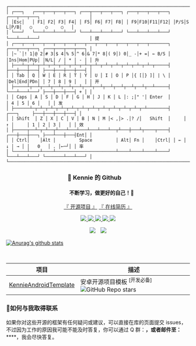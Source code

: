 <p align="center">

<!-- <a href=""><img src="" alt="提升开发效率" width="50%"/></a> -->

```
┌───────────────────────────────────────────────────────────────────────────────────────────────┐
│ ┌───┐   ┌───┬───┬───┬───┐ ┌───┬───┬───┬───┐ ┌───┬───┬───┬───┐ ┌───┬───┬───┐                   │
│ │Esc│   │ F1│ F2│ F3│ F4│ │ F5│ F6│ F7│ F8│ │ F9│F10│F11│F12│ │P/S│S L│P/B│   ○     ○     ○   │
│ └───┘   └───┴───┴───┴───┘ └───┴───┴───┴───┘ └───┴───┴───┴───┘ └───┴───┴───┘                   │ 提
│ ┌───┬───┬───┬───┬───┬───┬───┬───┬───┬───┬───┬───┬───┬───────┐ ┌───┬───┬───┐ ┌───┬───┬───┬───┐ │
│ │~ `│! 1│@ 2│# 3│$ 4│% 5│^ 6│& 7│* 8│( 9│) 0│_ -│+ =│ ← B/S │ │Ins│Hom│PUp│ │N/L│ / │ * │ - │ │ 升
│ ├───┴─┬─┴─┬─┴─┬─┴─┬─┴─┬─┴─┬─┴─┬─┴─┬─┴─┬─┴─┬─┴─┬─┴─┬─┴─┬─────┤ ├───┼───┼───┤ ├───┼───┼───┼───┤ │ 
│ │ Tab │ Q │ W │ E │ R │ T │ Y │ U │ I │ O │ P │{ [│} ]│ | \ │ │Del│End│PDn│ │ 7 │ 8 │ 9 │   │ │ 开  
│ ├─────┴┬──┴┬──┴┬──┴┬──┴┬──┴┬──┴┬──┴┬──┴┬──┴┬──┴┬──┴┬──┴─────┤ └───┴───┴───┘ ├───┼───┼───┤ + │ │ 
│ │ Caps │ A │ S │ D │ F │ G │ H │ J │ K │ L │: ;│" '│ Enter  │               │ 4 │ 5 │ 6 │   │ │ 发
│ ├──────┴─┬─┴─┬─┴─┬─┴─┬─┴─┬─┴─┬─┴─┬─┴─┬─┴─┬─┴─┬─┴─┬─┴────────┤     ┌───┐     ├───┼───┼───┼───┤ │
│ │ Shift  │ Z │ X │ C │ V │ B │ N │ M │< ,│> .│? /│   Shift  │     │ ↑ │     │ 1 │ 2 │ 3 │   │ │ 效
│ ├─────┬──┴─┬─┴──┬┴───┴───┴───┴───┴───┴──┬┴───┼───┴┬────┬────┤ ┌───┼───┼───┐ ├───┴───┼───┤Ent│ │
│ │ Ctrl│    │Alt │         Space         │ Alt│ Fn │    │Ctrl│ │ ← │ ↓ │ → │ │   0   │ . │←─┘│ │ 率
│ └─────┴────┴────┴───────────────────────┴────┴────┴────┴────┘ └───┴───┴───┘ └───────┴───┴───┘ │
└───────────────────────────────────────────────────────────────────────────────────────────────┘
```

</p>

<h3 align="center">
🚀 Kennie 的 Github &nbsp;&nbsp;&nbsp;&nbsp;
</h3>
<h4 align="center">
&nbsp;&nbsp;&nbsp;&nbsp;&nbsp;&nbsp;不断学习，做更好的自己！💪 
</h3>

<p align="center">
<a href="https://github.com/kennie-github?tab=repositories">『 开源项目 』</a>
<a href="https://kennie-github.github.io/Resume-Template/">『 在线简历 』</a>
</p>

<p align="center">
<a href="https://www.baidu.com">
    <img src="https://img.shields.io/badge/🔥%20简书地址-brightness.svg" />
  </a>
  <a href="https://www.baidu.com">
    <img src="https://img.shields.io/badge/🚀%20微信公众号-brightness.svg" />
  </a>
  <a href="https://gitee.com/LukasCodeLab">
    <img src="https://img.shields.io/badge/🐴%20码云地址-brightness.svg" />
  </a>
  <a href="https://qm.qq.com/cgi-bin/qm/qr?k=7eeXOuUkZl5A5jLBh4WgcWsma2VxK6hJ&jump_from=webapi">
    <img src="https://img.shields.io/badge/🐧%20加入Q群-brightness.svg" />
  </a>
  <a href="https://github.com/LukasCodeLab">
    <img src="https://komarev.com/ghpvc/?username=getActivity&color=brightgreen&label=👁%20Views" />
  </a>  
</p>

<p align="center">
<img src="https://img.shields.io/badge/Android-Programmer-green?style=flat&logo=appveyor" />　<img src="https://img.shields.io/badge/Language-Kotlin-blue?style=flat&logo=appveyor" />
</p>

<p align="center">

[![Anurag's github stats](https://github-readme-stats.vercel.app/api?username=kenniecode&theme=vue-dark&show_icons=true)](https://github.com/kenniecode)

</p>

<br>

 | 项目                                                         | 描述                                                         |
| ------------------------------------------------------------ | ------------------------------------------------------------ |
| [KennieAndroidTemplate](https://github.com/kenniecode/KennieAndroidTemplate)    | 安卓开源项目模板 <sup>[开发必备]</sup>![GitHub Repo stars](https://img.shields.io/github/stars/kenniecode/KennieAndroidTemplate?style=social) |


<!-- | 项目                                                         | 描述                                                         |
| ------------------------------------------------------------ | ------------------------------------------------------------ |
| [DrakeTyporaTheme](https://github.com/liangjingkanji/DrakeTyporaTheme) | 最好的Typora主题 ![GitHub Repo stars](https://img.shields.io/github/stars/liangjingkanji/drakeTyporaTheme?style=social) |
| [Serialize](https://github.com/liangjingkanji/Serialize)     | 应用数据存储的神器, 比SQLite/SP更方便, 可创建自动本地读写/应用销毁恢复的字段, <sup>[开发必备]</sup>![GitHub Repo stars](https://img.shields.io/github/stars/liangjingkanji/Serialize?style=social) |
| [StateLayout](https://github.com/liangjingkanji/StateLayout) | 一行代码构建整个应用的缺省页![GitHub Repo stars](https://img.shields.io/github/stars/liangjingkanji/StateLayout?style=social) |
| [StatusBar](https://github.com/liangjingkanji/StatusBar)     | 🍥 Android 一行代码配置透明状态栏 <sup>[开发必备]</sup>![GitHub Repo stars](https://img.shields.io/github/stars/liangjingkanji/StatusBar?style=social) |
| [Channel](https://github.com/liangjingkanji/Channel)         | 优雅的事件消息框架 🍯 LiveData / Coroutine / 生命周期 特性 EventBus <sup>[开发必备]</sup>![GitHub Repo stars](https://img.shields.io/github/stars/liangjingkanji/Channel?style=social) |
| [Tooltip](https://github.com/liangjingkanji/Tooltip)         | 提醒工具(Toast/ProgressDialog), kotlin/异步线程/无覆盖/全局配置/自定义等级 <sup>[开发必备]</sup>![GitHub Repo stars](https://img.shields.io/github/stars/liangjingkanji/tooltip?style=social) |
| [debugKit](https://github.com/liangjingkanji/debugkit)       | 开发调试悬浮窗口工具![GitHub Repo stars](https://img.shields.io/github/stars/liangjingkanji/tooltip?style=social) |
| [LogCat](https://github.com/liangjingkanji/LogCat)           | 日志输出工具 <sup>[开发必备]</sup>![GitHub Repo stars](https://img.shields.io/github/stars/liangjingkanji/logcat?style=social) |
| [AutoDispose](https://github.com/liangjingkanji/AutoDispose) | 一个函数自动解绑RxJava订阅, 比RxLifeCycle更简单              |
| [SougouSkin](https://github.com/liangjingkanji/SougouSkin)   | 简约的搜狗输入法皮肤                                         |
| [简历模板](https://github.com/liangjingkanji/Resume-Template) | 快速生成简洁的个人简历(部署在线简历). [在线预览](https://liangjingkanji.github.io/Resume-Template/) |
   -->

### 📧如何与我取得联系

如果你对这些开源的框架有任何疑问或建议，可以直接在库的页面提交 issues，不过因为工作的原因我可能不能及时答复，你可以通过 Q 群：******，或者邮件至：**********，我会尽快答复。


